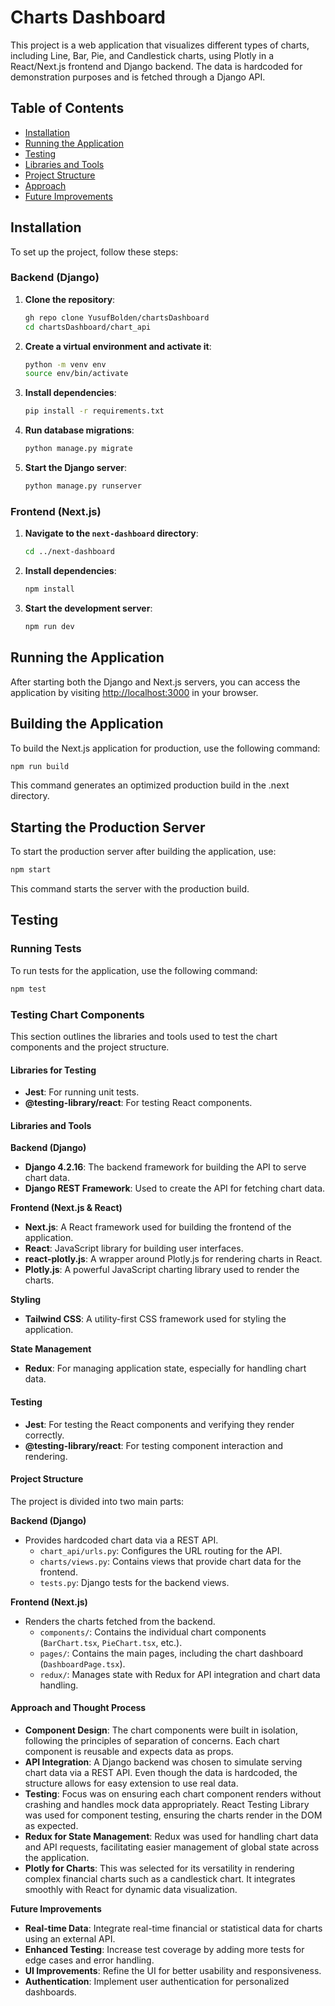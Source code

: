 # Charts Dashboard

This project is a web application that visualizes different types of charts, including Line, Bar, Pie, and Candlestick charts, using Plotly in a React/Next.js frontend and Django backend. The data is hardcoded for demonstration purposes and is fetched through a Django API.

## Table of Contents

- [Installation](#installation)
- [Running the Application](#running-the-application)
- [Testing](#testing)
- [Libraries and Tools](#libraries-and-tools)
- [Project Structure](#project-structure)
- [Approach](#approach)
- [Future Improvements](#future-improvements)

## Installation

To set up the project, follow these steps:

### Backend (Django)

1. **Clone the repository**:

   ```bash
   gh repo clone YusufBolden/chartsDashboard
   cd chartsDashboard/chart_api
   ```

2. **Create a virtual environment and activate it**:

   ```bash
   python -m venv env
   source env/bin/activate
   ```

3. **Install dependencies**:

   ```bash
   pip install -r requirements.txt
   ```

4. **Run database migrations**:

   ```bash
   python manage.py migrate
   ```

5. **Start the Django server**:
   ```bash
   python manage.py runserver
   ```

### Frontend (Next.js)

1. **Navigate to the `next-dashboard` directory**:

   ```bash
   cd ../next-dashboard
   ```

2. **Install dependencies**:

   ```bash
   npm install
   ```

3. **Start the development server**:
   ```bash
   npm run dev
   ```

## Running the Application

After starting both the Django and Next.js servers, you can access the application by visiting [http://localhost:3000](http://localhost:3000) in your browser.

## Building the Application

To build the Next.js application for production, use the following command:

```bash
npm run build
```

This command generates an optimized production build in the .next directory.

## Starting the Production Server

To start the production server after building the application, use:

```bash
npm start
```

This command starts the server with the production build.

## Testing

### Running Tests

To run tests for the application, use the following command:

```bash
npm test
```

### Testing Chart Components

This section outlines the libraries and tools used to test the chart components and the project structure.

#### Libraries for Testing

- **Jest**: For running unit tests.
- **@testing-library/react**: For testing React components.

#### Libraries and Tools

**Backend (Django)**

- **Django 4.2.16**: The backend framework for building the API to serve chart data.
- **Django REST Framework**: Used to create the API for fetching chart data.

**Frontend (Next.js & React)**

- **Next.js**: A React framework used for building the frontend of the application.
- **React**: JavaScript library for building user interfaces.
- **react-plotly.js**: A wrapper around Plotly.js for rendering charts in React.
- **Plotly.js**: A powerful JavaScript charting library used to render the charts.

**Styling**

- **Tailwind CSS**: A utility-first CSS framework used for styling the application.

**State Management**

- **Redux**: For managing application state, especially for handling chart data.

#### Testing

- **Jest**: For testing the React components and verifying they render correctly.
- **@testing-library/react**: For testing component interaction and rendering.

#### Project Structure

The project is divided into two main parts:

**Backend (Django)**

- Provides hardcoded chart data via a REST API.
  - `chart_api/urls.py`: Configures the URL routing for the API.
  - `charts/views.py`: Contains views that provide chart data for the frontend.
  - `tests.py`: Django tests for the backend views.

**Frontend (Next.js)**

- Renders the charts fetched from the backend.
  - `components/`: Contains the individual chart components (`BarChart.tsx`, `PieChart.tsx`, etc.).
  - `pages/`: Contains the main pages, including the chart dashboard (`DashboardPage.tsx`).
  - `redux/`: Manages state with Redux for API integration and chart data handling.

#### Approach and Thought Process

- **Component Design**: The chart components were built in isolation, following the principles of separation of concerns. Each chart component is reusable and expects data as props.
- **API Integration**: A Django backend was chosen to simulate serving chart data via a REST API. Even though the data is hardcoded, the structure allows for easy extension to use real data.
- **Testing**: Focus was on ensuring each chart component renders without crashing and handles mock data appropriately. React Testing Library was used for component testing, ensuring the charts render in the DOM as expected.
- **Redux for State Management**: Redux was used for handling chart data and API requests, facilitating easier management of global state across the application.
- **Plotly for Charts**: This was selected for its versatility in rendering complex financial charts such as a candlestick chart. It integrates smoothly with React for dynamic data visualization.

**Future Improvements**

- **Real-time Data**: Integrate real-time financial or statistical data for charts using an external API.
- **Enhanced Testing**: Increase test coverage by adding more tests for edge cases and error handling.
- **UI Improvements**: Refine the UI for better usability and responsiveness.
- **Authentication**: Implement user authentication for personalized dashboards.
